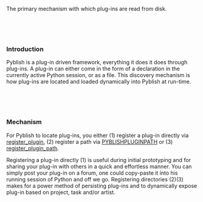 The primary mechanism with which plug-ins are read from disk.

<br>
<br>
<br>

### Introduction

Pyblish is a plug-in driven framework, everything it does it does through plug-ins. A plug-in can either come in the form of a declaration in the currently active Python session, or as a file. This discovery mechanism is how plug-ins are located and loaded dynamically into Pyblish at run-time.

<br>
<br>
<br>

### Mechanism

For Pyblish to locate plug-ins, you either (1) register a plug-in directly via [register_plugin](pages/register_plugin.md), (2) register a path via [PYBLISHPLUGINPATH](pages/PYBLISHPLUGINPATH) or (3) [register_plugin_path](pages/register_plugin_path.md).

Registering a plug-in directly (1) is useful during initial prototyping and for sharing your plug-in with others in a quick and effortless manner. You can simply post your plug-in on a forum, one could copy-paste it into his running session of Python and off we go. Registering directories (2)(3) makes for a power method of persisting plug-ins and to dynamically expose plug-in based on project, task and/or artist.